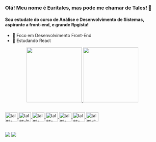 ### Olá! Meu nome é Euritales, mas pode me chamar de Tales! 👋
#### Sou estudate do curso de Análise e Desenvolvimento de Sistemas, aspirante a front-end, e grande Rpgista!
- 🔭 Foco em Desenvolvimento Front-End
- 🌱 Estudando React

<div align="center">
  <a href="https://github.com/euritales">
  <img height="180em" src="https://github-readme-stats.vercel.app/api?username=euritales&show_icons=true&theme=radical&include_all_commits=true&count_private=true"/>
  <img height="180em" src="https://github-readme-stats.vercel.app/api/top-langs/?username=euritales&layout=compact&langs_count=7&theme=radical"/>
</div>
  
##  
  
<div>
  <img align="center" alt="tales-react" height="30" width="40" src="https://cdn.jsdelivr.net/gh/devicons/devicon/icons/react/react-original-wordmark.svg" />
  <img align="center" alt="tales-js" height="30" width="40" src="https://cdn.jsdelivr.net/gh/devicons/devicon/icons/javascript/javascript-original.svg" />
  <img align="center" alt="tales-css" height="30" width="40" src="https://cdn.jsdelivr.net/gh/devicons/devicon/icons/css3/css3-original.svg" />
  <img align="center" alt="tales-html" height="30" width="40" src="https://cdn.jsdelivr.net/gh/devicons/devicon/icons/html5/html5-original.svg" />
  <img align="center" alt="tales-sql" height="30" width="40" src="https://cdn.jsdelivr.net/gh/devicons/devicon/icons/mysql/mysql-original.svg" />
  <img align="center" alt="tales-node" height="30" width="40" src="https://cdn.jsdelivr.net/gh/devicons/devicon/icons/nodejs/nodejs-original.svg" />
  <img align="center" alt="tales-c" height="30" width="40" src="https://cdn.jsdelivr.net/gh/devicons/devicon/icons/c/c-original.svg" />
</div>
  <br/>
  <br/>
<div>
 <a href = "mailto:euritales00@gmail.com"><img src="https://img.shields.io/badge/-Gmail-%23333?style=for-the-badge&logo=gmail&logoColor=white" target="_blank"></a>
  <a href="https://www.linkedin.com/in/euritales-silva-4b002b152/" target="_blank"><img src="https://img.shields.io/badge/-LinkedIn-%230077B5?style=for-the-badge&logo=linkedin&logoColor=white" target="_blank"></a> 
</div>
<!--
**euritales/euritales** is a ✨ _special_ ✨ repository because its `README.md` (this file) appears on your GitHub profile.

Here are some ideas to get you started:

- 👯 I’m looking to collaborate on ...
- 🤔 I’m looking for help with ...
- 💬 Ask me about ...
- 📫 How to reach me: ...
- 😄 Pronouns: ...  
- ⚡ Fun fact: ...
-->
